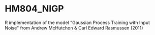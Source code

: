# HM804_NIGP
R implementation of the model "Gaussian Process Training with Input Noise" from Andrew McHutchon &amp; Carl Edward Rasmussen (2011)
